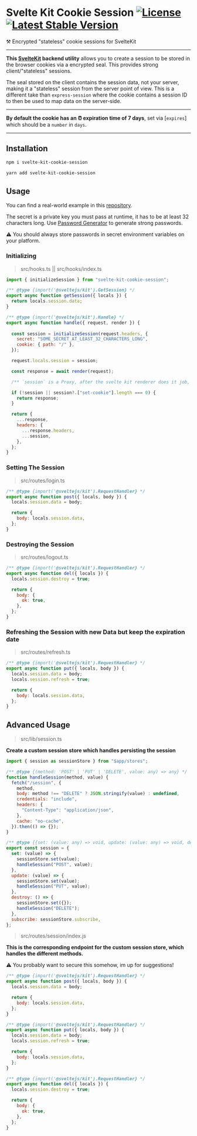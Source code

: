 # Svelte Kit Cookie Session [![License](https://img.shields.io/github/license/pixelmund/svelte-kit-cookie-session.svg)](https://github.com/pixelmund/svelte-kit-cookie-session) [![Latest Stable Version](https://img.shields.io/npm/v/svelte-kit-cookie-session.svg)](https://www.npmjs.com/package/svelte-kit-cookie-session)

⚒️ Encrypted "stateless" cookie sessions for SvelteKit

---

**This [SvelteKit](https://kit.svelte.dev) backend utility** allows you to create a session to be stored in the browser cookies via a encrypted seal. This provides strong client/"stateless" sessions.

The seal stored on the client contains the session data, not your server, making it a "stateless" session from the server point of view. This is a different take than `express-session` where the cookie contains a session ID to then be used to map data on the server-side.

---

**By default the cookie has an ⏰ expiration time of 7 days**, set via [`expires`] which should be a `number` in `days`.

---

## Installation

```bash
npm i svelte-kit-cookie-session

yarn add svelte-kit-cookie-session
```

## Usage

You can find a real-world example in this [repository](https://github.com/pixelmund/sveltekit-cookie-session-example).

The secret is a private key you must pass at runtime, it has to be at least 32 characters long. Use [Password Generator](https://1password.com/password-generator/) to generate strong passwords.

⚠️ You should always store passwords in secret environment variables on your platform.

### Initializing

> src/hooks.ts || src/hooks/index.ts

```js
import { initializeSession } from "svelte-kit-cookie-session";

/** @type {import('@sveltejs/kit').GetSession} */
export async function getSession({ locals }) {
  return locals.session.data;
}

/** @type {import('@sveltejs/kit').Handle} */
export async function handle({ request, render }) {
  
  const session = initializeSession(request.headers, {
    secret: "SOME_SECRET_AT_LEAST_32_CHARACTERS_LONG",
    cookie: { path: "/" },
  });

  request.locals.session = session;

  const response = await render(request);

  /** `session` is a Proxy, after the svelte kit renderer does it job, it will contain a set-cookie header if you set the session in an endpoint */

  if (!session || session?.["set-cookie"].length === 0) {
    return response;
  }

  return {
    ...response,
    headers: {
      ...response.headers,
      ...session,
    },
  };
}
```

### Setting The Session

> src/routes/login.ts

```js
/** @type {import('@sveltejs/kit').RequestHandler} */
export async function post({ locals, body }) {
  locals.session.data = body;

  return {
    body: locals.session.data,
  };
}
```

### Destroying the Session

> src/routes/logout.ts

```js
/** @type {import('@sveltejs/kit').RequestHandler} */
export async function del({ locals }) {
  locals.session.destroy = true;

  return {
    body: {
      ok: true,
    },
  };
}
```

### Refreshing the Session with new Data but keep the expiration date

> src/routes/refresh.ts

```js
/** @type {import('@sveltejs/kit').RequestHandler} */
export async function put({ locals, body }) {
  locals.session.data = body;
  locals.session.refresh = true;

  return {
    body: locals.session.data,
  };
}
```

## Advanced Usage

> src/lib/session.ts

**Create a custom session store which handles persisting the session**

```js
import { session as sessionStore } from "$app/stores";

/** @type {(method: 'POST' | 'PUT' | 'DELETE', value: any) => any} */
function handleSession(method, value) {
  fetch("/session", {
    method,
    body: method !== "DELETE" ? JSON.stringify(value) : undefined,
    credentials: "include",
    headers: {
      "Content-Type": "application/json",
    },
    cache: "no-cache",
  }).then(() => {});
}

/** @type {{set: (value: any) => void, update: (value: any) => void, destroy: () => void, subscribe: import("svelte/store").Writable['subscribe']}} */
export const session = {
  set: (value) => {
    sessionStore.set(value);
    handleSession("POST", value);
  },
  update: (value) => {
    sessionStore.set(value);
    handleSession("PUT", value);
  },
  destroy: () => {
    sessionStore.set({});
    handleSession("DELETE");
  },
  subscribe: sessionStore.subscribe,
};
```

> src/routes/session/index.js

**This is the corresponding endpoint for the custom session store, which handles the different methods.**

⚠️ You probably want to secure this somehow, im up for suggestions!

```js
/** @type {import('@sveltejs/kit').RequestHandler} */
export async function post({ locals, body }) {
  locals.session.data = body;

  return {
    body: locals.session.data,
  };
}

/** @type {import('@sveltejs/kit').RequestHandler} */
export async function put({ locals, body }) {
  locals.session.data = body;
  locals.session.refresh = true;

  return {
    body: locals.session.data,
  };
}

/** @type {import('@sveltejs/kit').RequestHandler} */
export async function del({ locals }) {
  locals.session.destroy = true;

  return {
    body: {
      ok: true,
    },
  };
}
```
